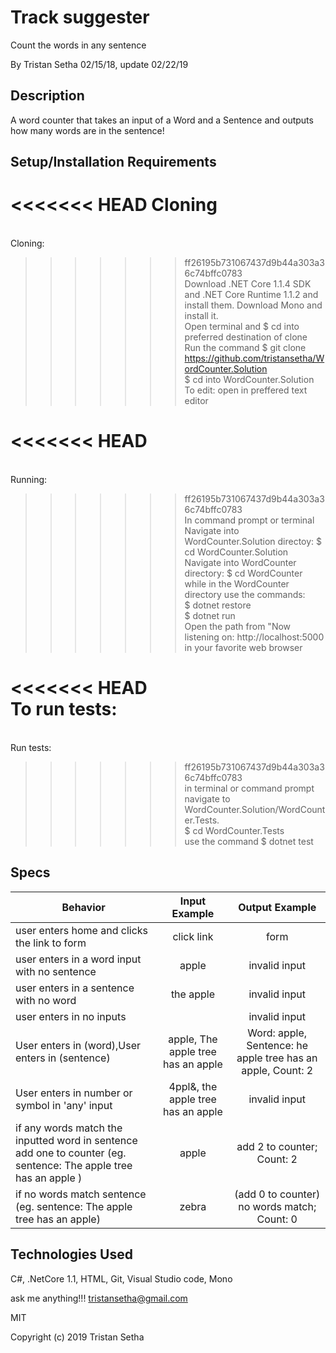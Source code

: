 # Track suggester

Count the words in any sentence

By Tristan Setha 02/15/18, update 02/22/19

## Description

A word counter that takes an input of a Word and a Sentence and outputs how many words are in the sentence!

## Setup/Installation Requirements

<<<<<<< HEAD
Cloning
=======
<br/>Cloning:
>>>>>>> ff26195b731067437d9b44a303a36c74bffc0783
<br/>Download .NET Core 1.1.4 SDK and .NET Core Runtime 1.1.2 and install them. Download Mono and install it.
<br/>Open terminal and $ cd into preferred destination of clone
<br/>Run the command $ git clone https://github.com/tristansetha/WordCounter.Solution
<br/>$ cd into WordCounter.Solution
<br/>To edit: open in preffered text editor

<<<<<<< HEAD
=======
<br/>Running:
>>>>>>> ff26195b731067437d9b44a303a36c74bffc0783
<br/>In command prompt or terminal
<br/>Navigate into WordCounter.Solution directoy: $ cd WordCounter.Solution
<br/>Navigate into WordCounter directory: $ cd WordCounter
<br/>while in the WordCounter directory use the commands:
<br/>$ dotnet restore
<br/>$ dotnet run
<br/>Open the path from "Now listening on: http://localhost:5000 in your favorite web browser

<<<<<<< HEAD
<br/>To run tests:
=======
<br/>Run tests:
>>>>>>> ff26195b731067437d9b44a303a36c74bffc0783
<br/>in terminal or command prompt navigate to WordCounter.Solution/WordCounter.Tests. 
    <br/>$ cd WordCounter.Tests
<br/>use the command $ dotnet test

## Specs

|   Behavior                          | Input Example | Output Example |
| ------------------------------------|:-------------:| :-------------:|
|  user enters home and clicks the link to form | click link  | form |
|  user enters in a word input with no sentence   | apple | invalid input |
|  user enters in a sentence with no word | the apple | invalid input |
|  user enters in no inputs | | invalid input |
|  User enters in (word),User enters in (sentence)  | apple, The apple tree has an apple |  Word: apple, Sentence: he apple tree has an apple, Count: 2  |
|  User enters in number or symbol in 'any' input | 4ppl&, the apple tree has an apple | invalid input |
|  if any words match the inputted word in sentence add one to counter (eg. sentence: The apple tree has an apple ) | apple | add 2 to counter; Count: 2 |
|  if no words match sentence (eg. sentence: The apple tree has an apple) |  zebra | (add 0 to counter) no words match; Count: 0 |


## Technologies Used

C#, .NetCore 1.1, HTML, Git, Visual Studio code, Mono

ask me anything!!! tristansetha@gmail.com

MIT

Copyright (c) 2019 Tristan Setha
